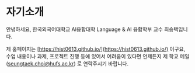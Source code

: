 # 자기소개

안녕하세요, 한국외국어대학교 AI융합대학 Language & AI 융합학부 교수 최승택입니다.

제 홈페이지는 [https://hist0613.github.io/](https://hist0613.github.io/) 이구요, 수업 내용이나 과제, 프로젝트 진행 등에 있어서 어려움이 있다면 언제든지 제 학교 메일 ([seungtaek.choi@hufs.ac.kr](seungtaek.choi@hufs.ac.kr)) 로 연락주시기 바랍니다.

